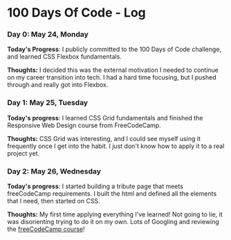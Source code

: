 # 100 Days Of Code - Log

### Day 0: May 24, Monday

**Today's Progress**: I publicly committed to the 100 Days of Code challenge, and learned CSS Flexbox fundamentals.

**Thoughts:** I decided this was the external motivation I needed to continue on my career transition into tech. I had a hard time focusing, but I pushed through and really got into Flexbox.


### Day 1: May 25, Tuesday

**Today's progress**: I learned CSS Grid fundamentals and finished the Responsive Web Design course from FreeCodeCamp.

**Thoughts:** CSS Grid was interesting, and I could see myself using it frequently once I get into the habit. I just don't know how to apply it to a real project yet.


### Day 2: May 26, Wednesday

**Today's progress**: I started building a tribute page that meets freeCodeCamp requirements. I built the html and defined all the elements that I need, then started on CSS.

**Thoughts:** My first time applying everything I've learned! Not going to lie, it was disorienting trying to do it on my own. Lots of Googling and reviewing the [freeCodeCamp course](https://www.freecodecamp.org/learn/responsive-web-design/)!

<!-- ### Day 0: February 30, 2016 (Example 2)
##### (delete me or comment me out)

**Today's Progress**: Fixed CSS, worked on canvas functionality for the app.

**Thoughts**: I really struggled with CSS, but, overall, I feel like I am slowly getting better at it. Canvas is still new for me, but I managed to figure out some basic functionality.

**Link(s) to work**: [Calculator App](http://www.example.com) -->
